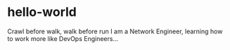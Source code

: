 # hello-world
Crawl before walk, walk before run
I am a Network Engineer, learning how to work more like DevOps Engineers...
